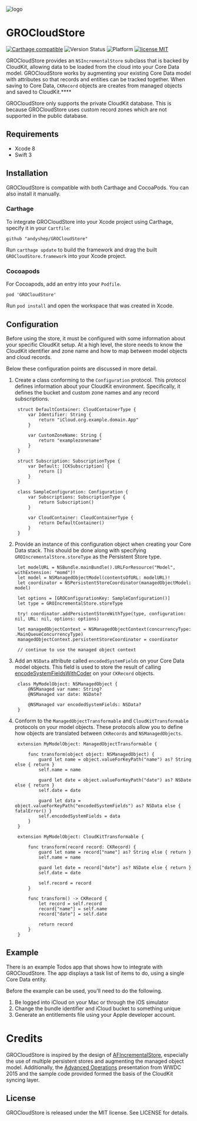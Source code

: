 ![logo](http://i.imgur.com/QdBaUDY.png)

# GROCloudStore

[![Carthage compatible](https://img.shields.io/badge/Carthage-compatible-4BC51D.svg?style=flat)](https://github.com/Carthage/Carthage)
![Version Status](https://img.shields.io/cocoapods/v/GROCloudStore.svg)
![Platform](https://img.shields.io/cocoapods/p/GROCloudStore.svg)
[![license MIT](https://img.shields.io/cocoapods/l/GROCloudStore.svg)](http://opensource.org/licenses/MIT)

GROCloudStore provides an `NSIncrementalStore` subclass that is backed by CloudKit, allowing data to be loaded from the cloud into your Core Data model. GROCloudStore works by augmenting your existing Core Data model with attributes so that records and entities can be tracked together. When saving to Core Data, `CKRecord` objects are creates from managed objects and saved to CloudKit.****

GROCloudStore only supports the private CloudKit database. This is because GROCloudStore uses custom record zones which are not supported in the public database.

## Requirements

 * Xcode 8
 * Swift 3

## Installation

GROCloudStore is compatible with both Carthage and CocoaPods. You can also install it manually.

### Carthage

To integrate GROCloudStore into your Xcode project using Carthage, specify it in your `Cartfile`:

	github "andyshep/GROCloudStore"

Run `carthage update` to build the framework and drag the built `GROCloudStore.framework` into your Xcode project.

### Cocoapods

For Cocoapods, add an entry into your `Podfile`.

	pod 'GROCloudStore'

Run `pod install` and open the workspace that was created in Xcode.

## Configuration

Before using the store, it must be configured with some information about your specific CloudKit setup. At a high level, the store needs to know the CloudKit identifier and zone name and how to map between model objects and cloud records.

Below these configuration points are discussed in more detail.

1. Create a class conforming to the `Configuration` protocol. This protocol defines information about your CloudKit environment. Specifically, it defines the bucket and custom zone names and any record subscriptions.

		struct DefaultContainer: CloudContainerType {
		    var Identifier: String {
		        return "iCloud.org.example.domain.App"
		    }
		    
		    var CustomZoneName: String {
		        return "examplezonename"
		    }
		}
		
		struct Subscription: SubscriptionType {
		    var Default: [CKSubscription] {
		        return []
		    }
		}
		
		class SampleConfiguration: Configuration {
		    var Subscriptions: SubscriptionType {
		        return Subscription()
		    }
		    
		    var CloudContainer: CloudContainerType {
		        return DefaultContainer()
		    }
		}


2. Provide an instance of this configuration object when creating your Core Data stack. This should be done along with specifying `GROIncrementalStore.storeType` as the Persistent Store type.

		let modelURL = NSBundle.mainBundle().URLForResource("Model", withExtension: "momd")!
		let model = NSManagedObjectModel(contentsOfURL: modelURL)!
		let coordinator = NSPersistentStoreCoordinator(managedObjectModel: model)
	
		let options = [GROConfigurationKey: SampleConfiguration()]
		let type = GROIncrementalStore.storeType
            
		try! coordinator.addPersistentStoreWithType(type, configuration: nil, URL: nil, options: options)
		
		let managedObjectContext = NSManagedObjectContext(concurrencyType: .MainQueueConcurrencyType)
        managedObjectContext.persistentStoreCoordinator = coordinator
        
        // continue to use the managed object context               
		
3. Add an `NSData` attribute called `encodedSystemFields` on your Core Data model objects. This field is used to store the result of calling [encodeSystemFieldsWithCoder](https://developer.apple.com/library/ios/documentation/CloudKit/Reference/CKRecord_class/#//apple_ref/occ/instm/CKRecord/encodeSystemFieldsWithCoder:) on your `CKRecord` objects.


		class MyModelObject: NSManagedObject {
			@NSManaged var name: String?
			@NSManaged var date: NSDate?
    
			@NSManaged var encodedSystemFields: NSData?
		}

4. Conform to the `ManagedObjectTransformable` and `CloudKitTransformable` protocols on your model objects. These protocols allow you to define how objects are translated between `CKRecords` and `NSManagedObjects`.
	
		extension MyModelObject: ManagedObjectTransformable {
    
		    func transform(object object: NSManagedObject) {
		        guard let name = object.valueForKeyPath("name") as? String else { return }
		        self.name = name
		        
		        guard let date = object.valueForKeyPath("date") as? NSDate else { return }
		        self.date = date
		        
		        guard let data = object.valueForKeyPath("encodedSystemFields") as? NSData else { fatalError() }
		        self.encodedSystemFields = data
		    }
		}
		
		extension MyModelObject: CloudKitTransformable {
    
		    func transform(record record: CKRecord) {
		        guard let name = record["name"] as? String else { return }
		        self.name = name
		        
		        guard let date = record["date"] as? NSDate else { return }
		        self.date = date
		        
		        self.record = record
		    }
		    
		    func transform() -> CKRecord {
		        let record = self.record
		        record["name"] = self.name
		        record["date"] = self.date
		        
		        return record
		    }
		}

## Example

There is an example Todos app that shows how to integrate with GROCloudStore. The app displays a task list of items to do, using a single Core Data entity.

Before the example can be used, you'll need to do the following.

1.  Be logged into iCloud on your Mac or through the iOS simulator
2.  Change the bundle identifier and iCloud bucket to something unique
3.  Generate an entitlements file using your Apple developer account.

# Credits

GROCloudStore is inspired by the design of [AFIncrementalStore](https://github.com/AFNetworking/AFIncrementalStore/tree/development), especially the use of multiple persistent stores and augmenting the managed object model. Additionally, the [Advanced Operations](https://developer.apple.com/videos/play/wwdc2015/226/) presentation from WWDC 2015 and the sample code provided formed the basis of the CloudKit syncing layer.

## License

GROCloudStore is released under the MIT license. See LICENSE for details.